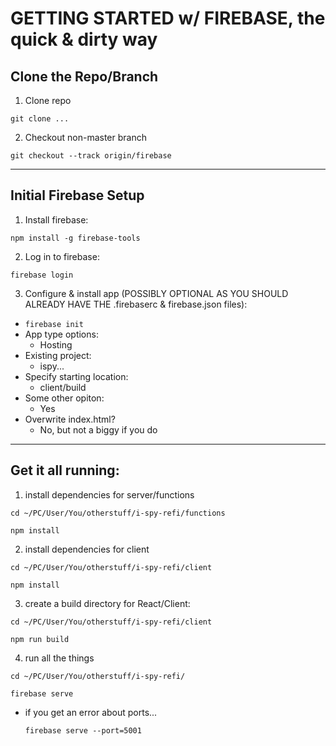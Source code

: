 <!-- https://firebase.google.com/docs/hosting/full-config -->

# GETTING STARTED w/ FIREBASE, the quick & dirty way

## Clone the Repo/Branch
1. Clone repo
  ```
  git clone ...
  ```
2. Checkout non-master branch 
  ```
  git checkout --track origin/firebase
  ```

---

## Initial Firebase Setup
1. Install firebase:
  ```
  npm install -g firebase-tools
  ```
2. Log in to firebase:
  ```
  firebase login
  ```
3. Configure & install app (POSSIBLY OPTIONAL AS YOU SHOULD ALREADY HAVE THE .firebaserc & firebase.json files):
  * ``` firebase init ```
  * App type options:
    * Hosting
  * Existing project:
    * ispy...
  * Specify starting location:
    * client/build
  * Some other opiton:
    * Yes
  * Overwrite index.html?
    * No, but not a biggy if you do

---

## Get it all running:
 1. install dependencies for server/functions
  ``` 
  cd ~/PC/User/You/otherstuff/i-spy-refi/functions
  ```
  ``` 
  npm install 
  ```
 2. install dependencies for client
  ``` 
  cd ~/PC/User/You/otherstuff/i-spy-refi/client 
  ```
  ``` 
  npm install 
  ```
 3. create a build directory for React/Client:
  ``` 
  cd ~/PC/User/You/otherstuff/i-spy-refi/client 
  ```
  ``` 
  npm run build 
  ```
 4. run all the things
  ``` 
  cd ~/PC/User/You/otherstuff/i-spy-refi/ 
  ```
  ``` 
  firebase serve
  ```
  * if you get an error about ports...
    ```
    firebase serve --port=5001
    ```